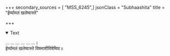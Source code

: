 +++
secondary_sources = [ "MSS_6245",]
jsonClass = "Subhaashita"
title = "ईर्ष्यामलं खलेष्वास्ते"

+++

<details open><summary>Text</summary>

... ... ... ... ... ...।  
ईर्ष्यामलं खलेष्वास्ते विषमाशीविषेष्विव॥
</details>
